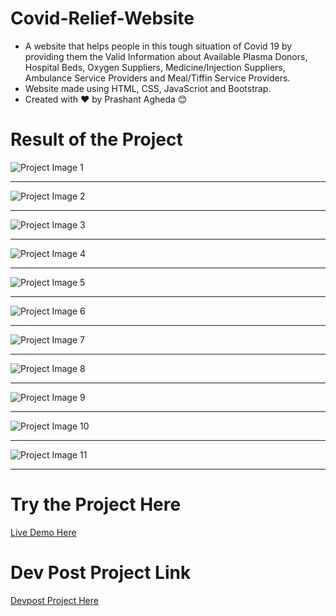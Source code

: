 # Covid-Relief-Website

- A website that helps people in this tough situation of Covid 19 by providing them the Valid Information about Available Plasma Donors, Hospital Beds, Oxygen Suppliers, Medicine/Injection Suppliers, Ambulance Service Providers and Meal/Tiffin Service Providers.
- Website made using HTML, CSS, JavaScriot and Bootstrap.
- Created with ❤ by Prashant Agheda 😊


# Result of the Project

![Project Image 1](outputs/project_image_1.png)

---

![Project Image 2](outputs/project_image_2.png)

---

![Project Image 3](outputs/project_image_3.png)

---

![Project Image 4](outputs/project_image_4.png)

---

![Project Image 5](outputs/project_image_5.png)

---

![Project Image 6](outputs/project_image_6.png)

---

![Project Image 7](outputs/project_image_7.png)

---

![Project Image 8](outputs/project_image_8.png)

---

![Project Image 9](outputs/project_image_9.png)

---

![Project Image 10](outputs/project_image_10.png)

---

![Project Image 11](outputs/project_image_11.png)

---



# Try the Project Here
[Live Demo Here](https://my-covid-relief-website.web.app/)


# Dev Post Project Link
[Devpost Project Here](https://devpost.com/software/covid-relief-p4gqw3)
